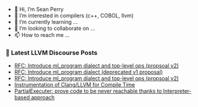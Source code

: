 - 👋 Hi, I’m Sean Perry
- 👀 I’m interested in compilers (c++, COBOL, llvm)
- 🌱 I’m currently learning ...
- 💞️ I’m looking to collaborate on ...
- 📫 How to reach me ...

<!---
s66perry/s66perry is a ✨ special ✨ repository because its `README.md` (this file) appears on your GitHub profile.
You can click the Preview link to take a look at your changes.
--->
### 📕 Latest LLVM Discourse Posts

<!-- DISCOURSE-LLVM:START -->
- [RFC: Introduce ml_program dialect and top-level ops &lpar;propsoal v2&rpar;](https://discourse.llvm.org/t/rfc-introduce-ml-program-dialect-and-top-level-ops-propsoal-v2/60907/2)
- [RFC: Introduce ml_program dialect &lpar;deprecated v1 proposal&rpar;](https://discourse.llvm.org/t/rfc-introduce-ml-program-dialect-deprecated-v1-proposal/60376/34)
- [RFC: Introduce ml_program dialect and top-level ops &lpar;propsoal v2&rpar;](https://discourse.llvm.org/t/rfc-introduce-ml-program-dialect-and-top-level-ops-propsoal-v2/60907/1)
- [Instrumentation of Clang/LLVM for Compile Time](https://discourse.llvm.org/t/instrumentation-of-clang-llvm-for-compile-time/60383/10)
- [PartialExecuter: prove code to be never reachable thanks to Interpreter-based approach](https://discourse.llvm.org/t/partialexecuter-prove-code-to-be-never-reachable-thanks-to-interpreter-based-approach/60906/2)
<!-- DISCOURSE-LLVM:END -->
